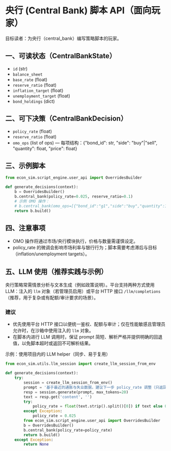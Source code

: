 # 央行 (Central Bank) 脚本 API（面向玩家）

目标读者：为央行（central_bank）编写策略脚本的玩家。

## 一、可读状态（CentralBankState）

- `id` (str)
- `balance_sheet`
- `base_rate` (float)
- `reserve_ratio` (float)
- `inflation_target` (float)
- `unemployment_target` (float)
- `bond_holdings` (dict)

## 二、可下决策（CentralBankDecision）

- `policy_rate` (float)
- `reserve_ratio` (float)
- `omo_ops` (list of ops) — 每项结构：{"bond_id": str, "side": "buy"|"sell", "quantity": float, "price": float}

## 三、示例脚本

```python
from econ_sim.script_engine.user_api import OverridesBuilder

def generate_decisions(context):
    b = OverridesBuilder()
    b.central_bank(policy_rate=0.025, reserve_ratio=0.1)
    # 示例 OMO 操作：
    # b.central_bank(omo_ops=[{"bond_id":"g1","side":"buy","quantity":100.0,"price":1.0}])
    return b.build()
```

## 四、注意事项

- OMO 操作将通过市场/央行模块执行，价格与数量需谨慎设定。
- policy_rate 的微调会影响市场利率与银行行为；脚本需要考虑滞后与目标（inflation/unemployment targets）。

## 五、LLM 使用（推荐实践与示例）

央行策略常需情景分析与文本生成（例如政策说明）。平台支持两种方式使用 LLM：注入的 `llm` 对象（若管理员启用）或平台 HTTP 接口 `/llm/completions`（推荐，用于复杂或有配额/审计要求的场景）。

### 建议

- 优先使用平台 HTTP 接口以便统一鉴权、配额与审计；仅在性能敏感且管理员允许时，在沙箱中使用注入的 `llm` 对象。
- 在脚本内进行 LLM 调用时，保证 prompt 简短、解析严格并提供明确的回退值，以免脚本超时或返回不可解析结果。

示例：使用项目内的 LLM helper（同步、易于复用）

```python
from econ_sim.utils.llm_session import create_llm_session_from_env

def generate_decisions(context):
    try:
        session = create_llm_session_from_env()
        prompt = '基于最近的通胀与失业数据，建议下一步 policy_rate 调整（只返回数字）'
        resp = session.generate(prompt, max_tokens=20)
        text = resp.get('content', '')
        try:
            policy_rate = float(text.strip().split()[0]) if text else 0.025
        except Exception:
            policy_rate = 0.025
        from econ_sim.script_engine.user_api import OverridesBuilder
        b = OverridesBuilder()
        b.central_bank(policy_rate=policy_rate)
        return b.build()
    except Exception:
        return None
```

